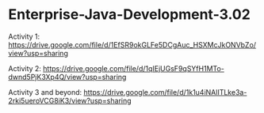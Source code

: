 # Enterprise-Java-Development-3.02

Activity 1: https://drive.google.com/file/d/1EfSR9okGLFe5DCgAuc_HSXMcJkONVbZo/view?usp=sharing

Activity 2: https://drive.google.com/file/d/1qIEjUGsF9qSYfH1MTo-dwnd5PjK3Xp4Q/view?usp=sharing

Activity 3 and beyond: https://drive.google.com/file/d/1k1u4iNAlITLke3a-2rki5ueroVCG8iK3/view?usp=sharing
